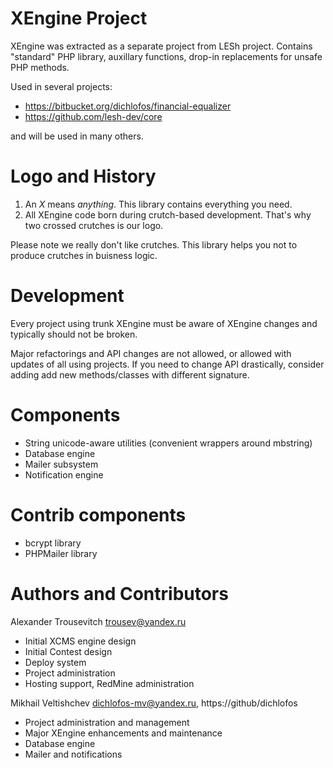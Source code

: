 XEngine Project
===============

XEngine was extracted as a separate project from LESh project.
Contains "standard" PHP library, auxillary functions, drop-in replacements
for unsafe PHP methods.

Used in several projects:

* https://bitbucket.org/dichlofos/financial-equalizer
* https://github.com/lesh-dev/core

and will be used in many others.

Logo and History
================

1. An *X* means *anything*. This library contains everything you need.
2. All XEngine code born during crutch-based development. That's why two crossed crutches is our logo.

Please note we really don't like crutches. This library helps you not to produce crutches in buisness logic.

Development
===========
Every project using trunk XEngine must be aware of XEngine changes
and typically should not be broken.

Major refactorings and API changes are not allowed, or allowed with updates
of all using projects. If you need to change API drastically, consider
adding add new methods/classes with different signature.

Components
==========
* String unicode-aware utilities (convenient wrappers around mbstring)
* Database engine
* Mailer subsystem
* Notification engine

Contrib components
==================
* bcrypt library
* PHPMailer library

Authors and Contributors
========================
Alexander Trousevitch <trousev@yandex.ru>

* Initial XCMS engine design
* Initial Contest design
* Deploy system
* Project administration
* Hosting support, RedMine administration

Mikhail Veltishchev <dichlofos-mv@yandex.ru>, https://github/dichlofos

* Project administration and management
* Major XEngine enhancements and maintenance
* Database engine
* Mailer and notifications